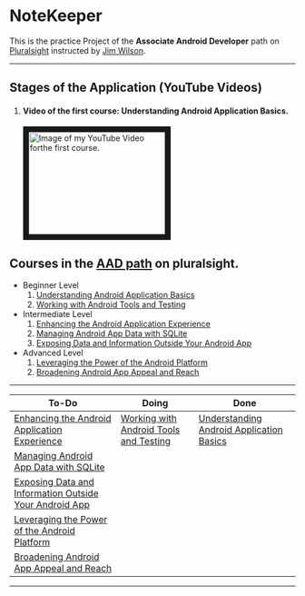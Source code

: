 
# NoteKeeper
This is the practice Project of the **Associate Android Developer** path on [Pluralsight](https://www.pluralsight.com/) instructed by [Jim Wilson](https://twitter.com/HedgehogJim).
___
## Stages of the Application (YouTube Videos)

 1. #### Video of the first course: Understanding Android Application Basics.

	<a href="http://www.youtube.com/watch?	feature=player_embedded&v=pViHFW_Vp00" target="_blank"><img src="http://img.youtube.com/vi/pViHFW_Vp00/0.jpg" 
	alt="Image of my YouTube Video forthe first course." width="240" height="180" border="10" /></a>

## Courses in the [AAD path](https://app.pluralsight.com/paths/skill/google-android-associate-developer-aad) on pluralsight.

 - Beginner Level
	 1. [Understanding Android Application Basics](https://app.pluralsight.com/library/courses/android-application-basics-understanding/table-of-contents)
	 2. [Working with Android Tools and Testing](https://app.pluralsight.com/library/courses/android-tools-testing/table-of-contents)
 - Intermediate Level
	 1. [Enhancing the Android Application Experience](https://app.pluralsight.com/library/courses/android-enhancing-application-experience/table-of-contents)
	 2. [Managing Android App Data with SQLite](https://app.pluralsight.com/library/courses/android-managing-app-data-sqlite/table-of-contents)
	 3. [Exposing Data and Information Outside Your Android App](https://app.pluralsight.com/library/courses/android-exposing-data-information-outside-app/table-of-contents)
 - Advanced Level
	 1. [Leveraging the Power of the Android Platform](https://app.pluralsight.com/library/courses/android-leveraging-power-platform/table-of-contents)
	 2. [Broadening Android App Appeal and Reach](https://app.pluralsight.com/library/courses/android-broadening-app-appeal-reach/table-of-contents)
---
| To-Do | Doing | Done |
| ----- | ----- | ---- |
| [Enhancing the Android Application Experience](https://app.pluralsight.com/library/courses/android-enhancing-application-experience/table-of-contents)  | [Working with Android Tools and Testing](https://app.pluralsight.com/library/courses/android-tools-testing/table-of-contents)  | [Understanding Android Application Basics](https://app.pluralsight.com/library/courses/android-application-basics-understanding/table-of-contents) |
| [Managing Android App Data with SQLite](https://app.pluralsight.com/library/courses/android-managing-app-data-sqlite/table-of-contents)  |   |   |
| [Exposing Data and Information Outside Your Android App](https://app.pluralsight.com/library/courses/android-exposing-data-information-outside-app/table-of-contents)  |   |   |
| [Leveraging the Power of the Android Platform](https://app.pluralsight.com/library/courses/android-leveraging-power-platform/table-of-contents)  |  |   |
| [Broadening Android App Appeal and Reach](https://app.pluralsight.com/library/courses/android-broadening-app-appeal-reach/table-of-contents)  |   |   |
---
